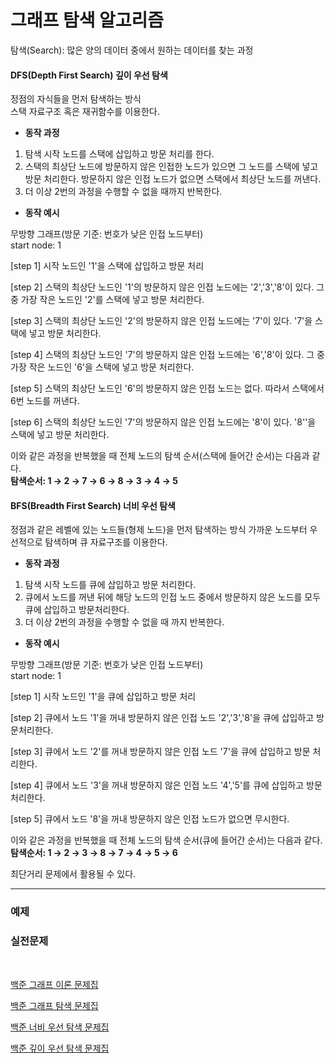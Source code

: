 # 그래프 탐색 알고리즘
탐색(Search): 많은 양의 데이터 중에서 원하는 데이터를 찾는 과정

#### DFS(Depth First Search) 깊이 우선 탐색
정점의 자식들을 먼저 탐색하는 방식<br>
스택 자료구조 혹은 재귀함수를 이용한다.<br>

- **동작 과정**

1. 탐색 시작 노드를 스택에 삽입하고 방문 처리를 한다.
2. 스택의 최상단 노드에 방문하지 않은 인접한 노드가 있으면 그 노드를 스택에 넣고 방문 처리한다. 
   방문하지 않은 인접 노드가 없으면 스택에서 최상단 노드를 꺼낸다.
3. 더 이상 2번의 과정을 수행할 수 없을 때까지 반복한다.

- **동작 예시**

무방향 그래프(방문 기준: 번호가 낮은 인접 노드부터)<br>
start node: 1<br>
  
[step 1] 시작 노드인 '1'을 스택에 삽입하고 방문 처리<br>
  
[step 2] 스택의 최상단 노드인 '1'의 방문하지 않은 인접 노드에는 '2','3','8'이 있다.
그 중 가장 작은 노드인 '2'를 스택에 넣고 방문 처리한다.
  
[step 3] 스택의 최상단 노드인 '2'의 방문하지 않은 인접 노드에는 '7'이 있다.
'7'을 스택에 넣고 방문 처리한다.

[step 4] 스택의 최상단 노드인 '7'의 방문하지 않은 인접 노드에는 '6','8'이 있다.
그 중 가장 작은 노드인 '6'을 스택에 넣고 방문 처리한다.

[step 5] 스택의 최상단 노드인 '6'의 방문하지 않은 인접 노드는 없다.
따라서 스택에서 6번 노드를 꺼낸다.

[step 6] 스택의 최상단 노드인 '7'의 방문하지 않은 인접 노드에는 '8'이 있다.
'8''을 스택에 넣고 방문 처리한다.

이와 같은 과정을 반복했을 때 전체 노드의 탐색 순서(스택에 들어간 순서)는 다음과 같다.<br>
**탐색순서: 1 → 2 → 7 → 6 → 8 → 3 → 4 → 5**

#### BFS(Breadth First Search) 너비 우선 탐색
정점과 같은 레벨에 있는 노드들(형제 노드)을 먼저 탐색하는 방식
가까운 노드부터 우선적으로 탐색하며 큐 자료구조를 이용한다.

- **동작 과정**

1. 탐색 시작 노드를 큐에 삽입하고 방문 처리한다.
2. 큐에서 노드를 꺼낸 뒤에 해당 노드의 인접 노드 중에서 방문하지 않은 노드를 모두 큐에 삽입하고 방문처리한다.
3. 더 이상 2번의 과정을 수행할 수 없을 때 까지 반복한다.

- **동작 예시**

무방향 그래프(방문 기준: 번호가 낮은 인접 노드부터)<br>
start node: 1<br>
  
[step 1] 시작 노드인 '1'을 큐에 삽입하고 방문 처리<br>
  
[step 2] 큐에서 노드 '1'을 꺼내 방문하지 않은 인접 노드 '2','3','8'을 큐에 삽입하고 방문처리한다.
  
[step 3] 큐에서 노드 '2'를 꺼내 방문하지 않은 인접 노드 '7'을 큐에 삽입하고 방문 처리한다.

[step 4] 큐에서 노드 '3'을 꺼내 방문하지 않은 인접 노드 '4','5'를 큐에 삽입하고 방문 처리한다.

[step 5] 큐에서 노드 '8'을 꺼내 방문하지 않은 인접 노드가 없으면 무시한다.

이와 같은 과정을 반복했을 때 전체 노드의 탐색 순서(큐에 들어간 순서)는 다음과 같다.<br>
**탐색순서: 1 → 2 → 3 → 8 → 7 → 4 → 5 → 6**

최단거리 문제에서 활용될 수 있다.

<hr>

### 예제

### 실전문제

<br>

[백준 그래프 이론 문제집](https://www.acmicpc.net/problemset?sort=ac_desc&algo=7)

[백준 그래프 탐색 문제집](https://www.acmicpc.net/problemset?sort=ac_desc&algo=11)

[백준 너비 우선 탐색 문제집](https://www.acmicpc.net/problemset?sort=ac_desc&algo=126)

[백준 깊이 우선 탐색 문제집](https://www.acmicpc.net/problemset?sort=ac_desc&algo=127)